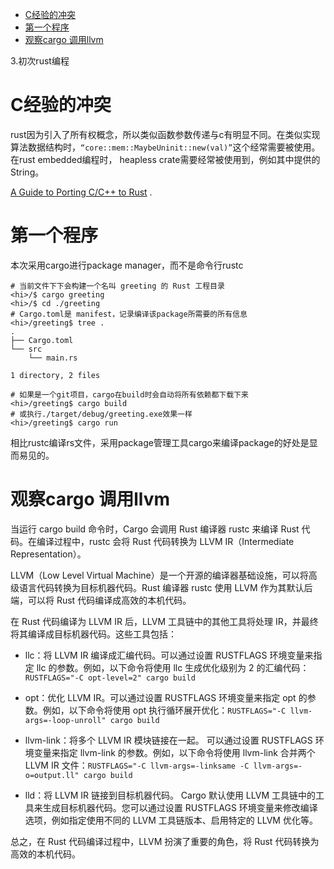 - [C经验的冲突](#c经验的冲突)
- [第一个程序](#第一个程序)
- [观察cargo 调用llvm](#观察cargo-调用llvm)


3.初次rust编程

# C经验的冲突

rust因为引入了所有权概念，所以类似函数参数传递与c有明显不同。在类似实现算法数据结构时，`“core::mem::MaybeUninit::new(val)”`这个经常需要被使用。在rust embedded编程时， heapless crate需要经常被使用到，例如其中提供的String。

[A Guide to Porting C/C++ to Rust](https://locka99.gitbooks.io/a-guide-to-porting-c-to-rust/content/)
.


# 第一个程序

本次采用cargo进行package manager，而不是命令行rustc

```shell
# 当前文件下下会构建一个名叫 greeting 的 Rust 工程目录
<hi>/$ cargo greeting
<hi>/$ cd ./greeting 
# Cargo.toml是 manifest，记录编译该package所需要的所有信息
<hi>/greeting$ tree .
.
├── Cargo.toml
└── src
    └── main.rs

1 directory, 2 files

# 如果是一个git项目，cargo在build时会自动将所有依赖都下载下来
<hi>/greeting$ cargo build 
# 或执行./target/debug/greeting.exe效果一样
<hi>/greeting$ cargo run 
```

相比rustc编译rs文件，采用package管理工具cargo来编译package的好处是显而易见的。



# 观察cargo 调用llvm

当运行 cargo build 命令时，Cargo 会调用 Rust 编译器 rustc 来编译 Rust 代码。在编译过程中，rustc 会将 Rust 代码转换为 LLVM IR（Intermediate Representation）。

LLVM（Low Level Virtual Machine）是一个开源的编译器基础设施，可以将高级语言代码转换为目标机器代码。Rust 编译器 rustc 使用 LLVM 作为其默认后端，可以将 Rust 代码编译成高效的本机代码。

在 Rust 代码编译为 LLVM IR 后，LLVM 工具链中的其他工具将处理 IR，并最终将其编译成目标机器代码。这些工具包括：

- llc：将 LLVM IR 编译成汇编代码。可以通过设置 RUSTFLAGS 环境变量来指定 llc 的参数。例如，以下命令将使用 llc 生成优化级别为 2 的汇编代码： `RUSTFLAGS="-C opt-level=2" cargo build`

- opt：优化 LLVM IR。可以通过设置 RUSTFLAGS 环境变量来指定 opt 的参数。例如，以下命令将使用 opt 执行循环展开优化：`RUSTFLAGS="-C llvm-args=-loop-unroll" cargo build`

- llvm-link：将多个 LLVM IR 模块链接在一起。 可以通过设置 RUSTFLAGS 环境变量来指定 llvm-link 的参数。例如，以下命令将使用 llvm-link 合并两个 LLVM IR 文件：`RUSTFLAGS="-C llvm-args=-linksame -C llvm-args=-o=output.ll" cargo build`

- lld：将 LLVM IR 链接到目标机器代码。
Cargo 默认使用 LLVM 工具链中的工具来生成目标机器代码。您可以通过设置 RUSTFLAGS 环境变量来修改编译选项，例如指定使用不同的 LLVM 工具链版本、启用特定的 LLVM 优化等。

总之，在 Rust 代码编译过程中，LLVM 扮演了重要的角色，将 Rust 代码转换为高效的本机代码。